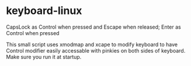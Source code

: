 # keyboard-linux
CapsLock as Control when pressed and Escape when released; Enter as Control when pressed

This small script uses xmodmap and xcape to modify keyboard to have Control modifier easily accessable
with pinkies on both sides of keyboard.
Make sure you run it at startup.
